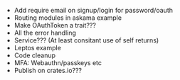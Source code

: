 - Add require email on signup/login for password/oauth
- Routing modules in askama example
- Make OAuthToken a trait???
- All the error handling
- Service??? (At least consitant use of self returns)
- Leptos example
- Code cleanup
- MFA: Webauthn/passkeys etc
- Publish on crates.io???
